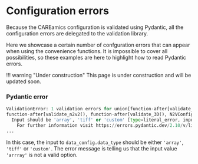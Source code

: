 # Configuration errors

Because the CAREamics configuration is validated using Pydantic, all the configuration
errors are delegated to the validation library.

Here we showcase a certain number of confguration errors that can appear when
using the convenience functions. It is impossible to cover all possibilities, so these
examples are here to highlight how to read Pydantic errors.

!!! warning "Under construction"
    This page is under construction and will be updated soon.



### Pydantic error

```python
ValidationError: 1 validation errors for union[function-after[validate_n2v2(), function-after[validate_3D(), N2VConfiguration]],function-after[validate_3D(), N2NConfiguration],function-after[validate_3D(), CAREConfiguration]]
function-after[validate_n2v2(), function-after[validate_3D(), N2VConfiguration]].data_config.data_type
  Input should be 'array', 'tiff' or 'custom' [type=literal_error, input_value='arrray', input_type=str]
    For further information visit https://errors.pydantic.dev/2.10/v/literal_error
...
```

In this case, the input to `data_config.data_type` should be either `'array'`, `'tiff'` or `'custom'`. The error message is telling us that the input value `'arrray'` is not a valid option.

